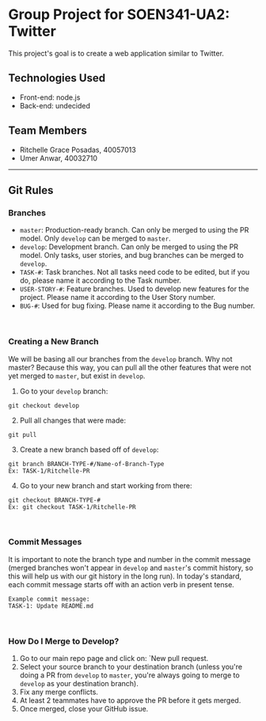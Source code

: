 # Group Project for SOEN341-UA2: Twitter
This project's goal is to create a web application similar to Twitter.

## Technologies Used
* Front-end: node.js
* Back-end: undecided

## Team Members
* Ritchelle Grace Posadas, 40057013
* Umer Anwar, 40032710
***

## Git Rules

### Branches
* `master`: Production-ready branch. Can only be merged to using the PR model. Only `develop` can be merged to `master`.
* `develop`: Development branch. Can only be merged to using the PR model. Only tasks, user stories, and bug branches can be merged to `develop`.
* `TASK-#`: Task branches. Not all tasks need code to be edited, but if you do, please name it according to the Task number.
* `USER-STORY-#`: Feature branches. Used to develop new features for the project. Please name it according to the User Story number.
* `BUG-#`: Used for bug fixing. Please name it according to the Bug number.

<br/>

### Creating a New Branch
We will be basing all our branches from the `develop` branch. Why not master? Because this way, you can pull all the other features that were not yet merged to `master`, but exist in `develop`.
1. Go to your `develop` branch: 
```
git checkout develop
```
2. Pull all changes that were made: 
```
git pull
```
3. Create a new branch based off of `develop`: 
```
git branch BRANCH-TYPE-#/Name-of-Branch-Type
Ex: TASK-1/Ritchelle-PR
```
4. Go to your new branch and start working from there:
```
git checkout BRANCH-TYPE-#
Ex: git checkout TASK-1/Ritchelle-PR
```

<br/>

### Commit Messages
It is important to note the branch type and number in the commit message (merged branches won't appear in `develop` and `master`'s commit history, so this will help us with our git history in the long run).
In today's standard, each commit message starts off with an action verb in present tense.
```
Example commit message:
TASK-1: Update README.md
```

<br/>

### How Do I Merge to Develop?
1. Go to our main repo page and click on: `New pull request.
2. Select your source branch to your destination branch (unless you're doing a PR from `develop` to `master`, you're always going to merge to `develop` as your destination branch).
3. Fix any merge conflicts.
4. At least 2 teammates have to approve the PR before it gets merged.
5. Once merged, close your GitHub issue.
